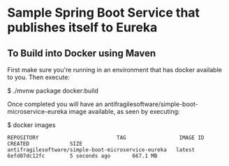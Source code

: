 # Sample Spring Boot Service that publishes itself to Eureka

## To Build into Docker using Maven

First make sure you're running in an environment that has docker available to you. Then execute:

$ ./mvnw package docker:build

Once completed you will have an antifragilesoftware/simple-boot-microservice-eureka image available, as seen by executing:

$ docker images

```
REPOSITORY                         TAG                 IMAGE ID            CREATED             SIZE
antifragilesoftware/simple-boot-microservice-eureka   latest              6efd07dc12fc        5 seconds ago       667.1 MB
```
